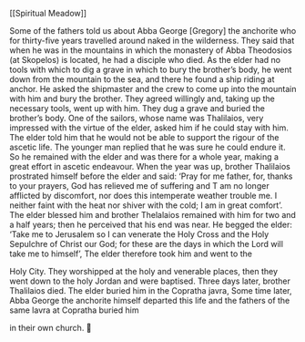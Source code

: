 [[Spiritual Meadow]]
 
Some of the fathers told us about Abba George [Gregory] the anchorite who for thirty-five years travelled around naked in the wilderness. They said that when he was in the mountains in which the monastery of Abba Theodosios (at Skopelos) is located, he had a disciple who died. As the elder had no tools with which to dig a grave in which to bury the brother’s body, he went down from the mountain to the sea, and there he found a ship riding at anchor. He asked the shipmaster and the crew to come up into the mountain with him and bury the brother. They agreed willingly and, taking up the necessary tools, went up with him. They dug a grave and buried the brother’s body. One of the sailors, whose name was Thalilaios, very impressed with the virtue of the elder, asked him if he could stay with him. The elder told him that he would not be able to support the rigour of the ascetic life. The younger man replied that he was sure he could endure it. So he remained with the elder and was there for a whole year, making a great effort in ascetic endeavour. When the year was up, brother Thalilaios prostrated himself before the elder and said: ‘Pray for me father, for, thanks to your prayers, God has relieved me of suffering and T am no longer afflicted by discomfort, nor does this intemperate weather trouble me. I neither faint with the heat nor shiver with the cold; I am in great comfort’. The elder blessed him and brother Thelalaios remained with him for two and a half years; then he perceived that his end was near. He begged the elder: ‘Take me to Jerusalem so I can venerate the Holy Cross and the Holy Sepulchre of Christ our God; for these are the days in which the Lord will take me to himself’, The elder therefore took him and went to the  
 
Holy City. They worshipped at the holy and venerable places, then they went down to the holy Jordan and were baptised. Three days later, brother Thalilaios died. The elder buried him in the Copratha javra, Some time later, Abba George the anchorite himself departed this life and the fathers of the same lavra at Copratha buried him  
 
in their own church.  
